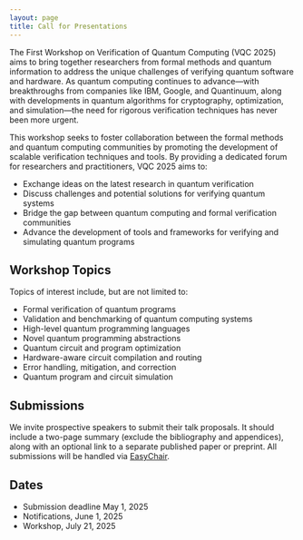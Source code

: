 ```yaml
---
layout: page
title: Call for Presentations
---
```


The First Workshop on Verification of Quantum Computing (VQC 2025) aims to bring together researchers from formal methods and quantum information to address the unique challenges of verifying quantum software and hardware. As quantum computing continues to advance—with breakthroughs from companies like IBM, Google, and Quantinuum, along with developments in quantum algorithms for cryptography, optimization, and simulation—the need for rigorous verification techniques has never been more urgent.

This workshop seeks to foster collaboration between the formal methods and quantum computing communities by promoting the development of scalable verification techniques and tools. By providing a dedicated forum for researchers and practitioners, VQC 2025 aims to:

- Exchange ideas on the latest research in quantum verification
- Discuss challenges and potential solutions for verifying quantum systems
- Bridge the gap between quantum computing and formal verification communities
- Advance the development of tools and frameworks for verifying and simulating quantum programs

## Workshop Topics

Topics of interest include, but are not limited to:

- Formal verification of quantum programs
- Validation and benchmarking of quantum computing systems 
- High-level quantum programming languages
- Novel quantum programming abstractions
- Quantum circuit and program optimization
- Hardware-aware circuit compilation and routing
- Error handling, mitigation, and correction
- Quantum program and circuit simulation

## Submissions

We invite prospective speakers to submit their talk proposals. It should include a two-page summary (exclude the bibliography and appendices), along with an optional link to a separate published paper or preprint.
All submissions will be handled via [EasyChair](https://easychair.org/conferences/?conf=vqc2025). 

## Dates
-  Submission deadline May 1, 2025
-  Notifications, June 1, 2025
-  Workshop, July 21, 2025